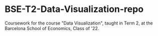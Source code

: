 # BSE-T2-Data-Visualization-repo
Coursework for the course "Data Visualization", taught in Term 2, at the Barcelona School of Economics, Class of '22.
